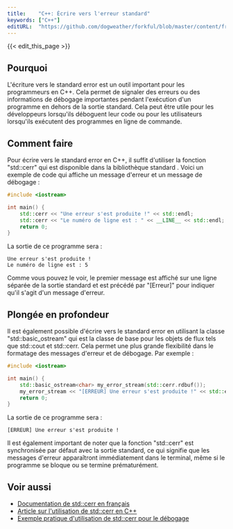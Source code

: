 ```yaml
---
title:    "C++: Écrire vers l'erreur standard"
keywords: ["C++"]
editURL:  "https://github.com/dogweather/forkful/blob/master/content/fr/cpp/writing-to-standard-error.md"
---
```


{{< edit_this_page >}}

## Pourquoi

L'écriture vers le standard error est un outil important pour les programmeurs en C++. Cela permet de signaler des erreurs ou des informations de débogage importantes pendant l'exécution d'un programme en dehors de la sortie standard. Cela peut être utile pour les développeurs lorsqu'ils déboguent leur code ou pour les utilisateurs lorsqu'ils exécutent des programmes en ligne de commande.

## Comment faire

Pour écrire vers le standard error en C++, il suffit d'utiliser la fonction "std::cerr" qui est disponible dans la bibliothèque standard <iostream>. Voici un exemple de code qui affiche un message d'erreur et un message de débogage :

```C++
#include <iostream>

int main() {
    std::cerr << "Une erreur s'est produite !" << std::endl;
    std::cerr << "Le numéro de ligne est : " << __LINE__ << std::endl;
    return 0;
}
```

La sortie de ce programme sera :

```
Une erreur s'est produite !
Le numéro de ligne est : 5
```

Comme vous pouvez le voir, le premier message est affiché sur une ligne séparée de la sortie standard et est précédé par "[Erreur]" pour indiquer qu'il s'agit d'un message d'erreur.

## Plongée en profondeur

Il est également possible d'écrire vers le standard error en utilisant la classe "std::basic_ostream" qui est la classe de base pour les objets de flux tels que std::cout et std::cerr. Cela permet une plus grande flexibilité dans le formatage des messages d'erreur et de débogage. Par exemple :

```C++
#include <iostream>

int main() {
    std::basic_ostream<char> my_error_stream(std::cerr.rdbuf());
    my_error_stream << "[ERREUR] Une erreur s'est produite !" << std::endl;
    return 0;
}
```

La sortie de ce programme sera :

```
[ERREUR] Une erreur s'est produite !
```

Il est également important de noter que la fonction "std::cerr" est synchronisée par défaut avec la sortie standard, ce qui signifie que les messages d'erreur apparaîtront immédiatement dans le terminal, même si le programme se bloque ou se termine prématurément.

## Voir aussi

- [Documentation de std::cerr en français](https://fr.cppreference.com/w/cpp/io/cerr)
- [Article sur l'utilisation de std::cerr en C++](https://www.tutorialspoint.com/cplusplus/cpp_error_handling.htm)
- [Exemple pratique d'utilisation de std::cerr pour le débogage](https://www.guru99.com/c-plus-plus-error-handling.html)